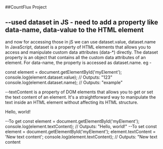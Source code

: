 ##CountFlux Project

## --used dataset in JS - need to add a property like data-name, data-value to the HTML element

and now for accessing those in jS we can use dataset.value, dataset.name
In JavaScript, dataset is a property of HTML elements that allows you to access and manipulate custom data attributes (data-\*) directly. The dataset property is an object that contains all the custom data attributes of an element.
For data-name, the property is accessed as dataset.name.
eg - <div id="myElement" data-value="123" data-name="example"></div>
const element = document.getElementById('myElement');
console.log(element.dataset.value); // Outputs: "123"
console.log(element.dataset.name); // Outputs: "example"

--textContent is a property of DOM elements that allows you to get or set the text content of an element. It's a straightforward way to manipulate the text inside an HTML element without affecting its HTML structure.

<div id="myElement">Hello, world!</div>

--To get
const element = document.getElementById('myElement');
console.log(element.textContent); // Outputs: "Hello, world!"
--To set
const element = document.getElementById('myElement');
element.textContent = 'New text content';
console.log(element.textContent); // Outputs: "New text content

